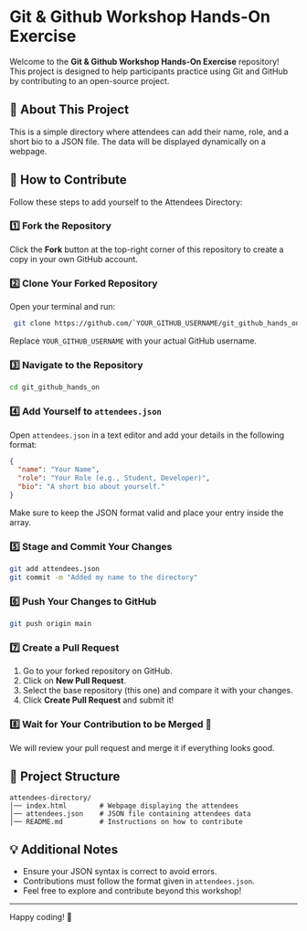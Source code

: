 # Git & Github Workshop Hands-On Exercise

Welcome to the **Git & Github Workshop Hands-On Exercise** repository! This project is designed to help participants practice using Git and GitHub by contributing to an open-source project.

## 📌 About This Project
This is a simple directory where attendees can add their name, role, and a short bio to a JSON file. The data will be displayed dynamically on a webpage.

## 🚀 How to Contribute
Follow these steps to add yourself to the Attendees Directory:

### 1️⃣ Fork the Repository
Click the **Fork** button at the top-right corner of this repository to create a copy in your own GitHub account.

### 2️⃣ Clone Your Forked Repository
Open your terminal and run:
```bash
 git clone https://github.com/`YOUR_GITHUB_USERNAME/git_github_hands_on.git
```
Replace `YOUR_GITHUB_USERNAME` with your actual GitHub username.

### 3️⃣ Navigate to the Repository
```bash
cd git_github_hands_on
```

### 4️⃣ Add Yourself to `attendees.json`
Open `attendees.json` in a text editor and add your details in the following format:
```json
{
  "name": "Your Name",
  "role": "Your Role (e.g., Student, Developer)",
  "bio": "A short bio about yourself."
}
```
Make sure to keep the JSON format valid and place your entry inside the array.

### 5️⃣ Stage and Commit Your Changes
```bash
git add attendees.json
git commit -m "Added my name to the directory"
```

### 6️⃣ Push Your Changes to GitHub
```bash
git push origin main
```

### 7️⃣ Create a Pull Request
1. Go to your forked repository on GitHub.
2. Click on **New Pull Request**.
3. Select the base repository (this one) and compare it with your changes.
4. Click **Create Pull Request** and submit it!

### 8️⃣ Wait for Your Contribution to be Merged 🎉
We will review your pull request and merge it if everything looks good.

## 📂 Project Structure
```
attendees-directory/
│── index.html        # Webpage displaying the attendees
│── attendees.json    # JSON file containing attendees data
│── README.md         # Instructions on how to contribute
```

## 💡 Additional Notes
- Ensure your JSON syntax is correct to avoid errors.
- Contributions must follow the format given in `attendees.json`.
- Feel free to explore and contribute beyond this workshop!

---
Happy coding! 🚀
